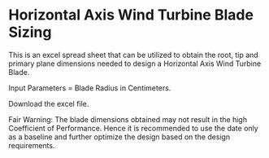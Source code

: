 # Horizontal Axis Wind Turbine Blade Sizing
This is an excel spread sheet that can be utilized to obtain the root, tip and primary plane dimensions needed to design a Horizontal Axis Wind Turbine Blade.

Input Parameters = Blade Radius in Centimeters.

Download the excel file.

Fair Warning: The blade dimensions obtained may not result in the high Coefficient of Performance. Hence it is recommended to use the date only as a baseline and further optimize the design based on the design requirements.

